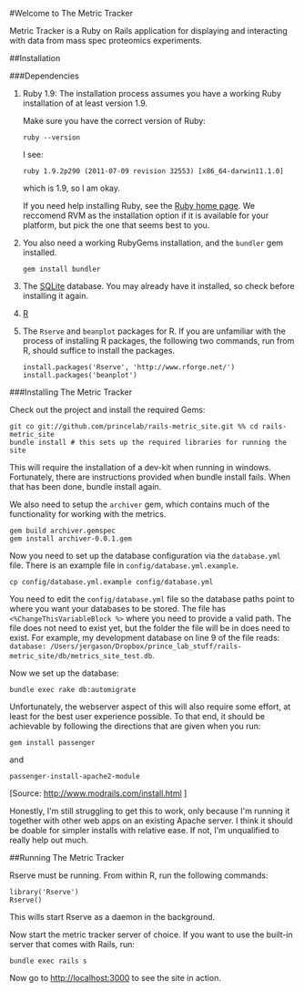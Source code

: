 #Welcome to The Metric Tracker

Metric Tracker is a Ruby on Rails application for displaying and interacting with data from
mass spec proteomics experiments.


##Installation

###Dependencies

1. Ruby 1.9:
   The installation process assumes you have a working Ruby installation of
   at least version 1.9.

   Make sure you have the correct version of Ruby:

       ruby --version

   I see:

       ruby 1.9.2p290 (2011-07-09 revision 32553) [x86_64-darwin11.1.0]

   which is 1.9, so I am okay.

   If you need help installing Ruby, see the
   [Ruby home page](http://www.ruby-lang.org/en/downloads/).
   We reccomend RVM as the installation option if it is available for your
   platform, but pick the one that seems best to you.

2. You also need a working RubyGems installation, and the `bundler` gem
   installed.

       gem install bundler

3. The [SQLite](http://www.sqlite.org/) database. You may already have
   it installed, so check before installing it again.

4. [R](http://r-project.org)

5. The `Rserve` and `beanplot` packages for R.
   If you are unfamiliar with the process of installing R packages,
   the following two commands, run from R, should suffice to install the packages.

       install.packages('Rserve', 'http://www.rforge.net/')
       install.packages('beanplot')

###Installing The Metric Tracker

Check out the project and install the required Gems:

    git co git://github.com/princelab/rails-metric_site.git %% cd rails-metric_site
    bundle install # this sets up the required libraries for running the site

This will require the installation of a dev-kit when running in windows.
Fortunately, there are instructions provided when bundle install fails.
When that has been done, bundle install again.

We also need to setup the `archiver` gem, which contains much of the
functionality for working with the metrics.

    gem build archiver.gemspec
    gem install archiver-0.0.1.gem

Now you need to set up the database configuration via the `database.yml`
file. There is an example file in `config/database.yml.example`.

    cp config/database.yml.example config/database.yml

You need to edit the `config/database.yml` file so the database paths point to where you
want your databases to be stored. The file has `<%ChangeThisVariableBlock %>`
where you need to provide a valid path. The file does not need to exist
yet, but the folder the file will be in does need to exist. For example,
my development database on line 9 of the file reads:
`database: /Users/jergason/Dropbox/prince_lab_stuff/rails-metric_site/db/metrics_site_test.db`.


Now we set up the database:

    bundle exec rake db:automigrate


Unfortunately, the webserver aspect of this will also require some effort,
at least for the best user experience possible.  To that end, it should
be achievable by following the directions that are given when you run:

    gem install passenger

and

    passenger-install-apache2-module

[Source: http://www.modrails.com/install.html ]

Honestly, I'm still struggling to get this to work, only because I'm
running it together with other web apps on an existing Apache server.
I think it should be doable for simpler installs with relative ease.
If not, I'm unqualified to really help out much.

##Running The Metric Tracker

Rserve must be running. From within R, run the following commands:

    library('Rserve')
    Rserve()

This wills start Rserve as a daemon in the background.

Now start the metric tracker server of choice. If you want to use the
built-in server that comes with Rails, run:

    bundle exec rails s

Now go to [http://localhost:3000](http://localhost:3000) to see the site
in action.
